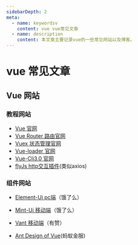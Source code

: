 ```yaml
---
sidebarDepth: 2
meta:
  - name: keywordsv
    content: vue vue常见文章
  - name: description
    content: 本文章主要记录vue的一些常见网站以及博客。
---
```


# vue 常见文章


## Vue 网站

### 教程网站

- [Vue 官网](https://cn.vuejs.org/v2/guide/installation.html)
- [Vue Router 路由官网](https://router.vuejs.org/zh/)
- [Vuex 状态管理官网](https://vuex.vuejs.org/zh/)
- [Vue-loader 官网](https://vue-loader-v14.vuejs.org/zh-cn/)
- [Vue-Cli3.0 官网](https://cli.vuejs.org/zh/guide/)
- [flyJs http交互插件](https://github.com/wendux/fly)(类似axios)
### 组件网站

- [Element-Ui pc端](http://element.eleme.io/#/zh-CN/component/installation)（饿了么）
- [Mint-Ui 移动端](https://mint-ui.github.io/#!/zh-cn)（饿了么）

- [Vant 移动端](https://youzan.github.io/vant/#/zh-CN/tabbar)（有赞）

- [Ant Design of Vue](https://vuecomponent.github.io/ant-design-vue/docs/vue/introduce-cn/)(蚂蚁金服)